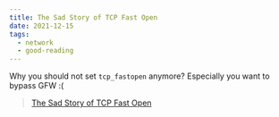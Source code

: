 ```yaml
---
title: The Sad Story of TCP Fast Open
date: 2021-12-15
tags:
  - network
  - good-reading
---
```


Why you should not set `tcp_fastopen` anymore? Especially you want to bypass GFW
:(

> [The Sad Story of TCP Fast Open](https://squeeze.isobar.com/2019/04/11/the-sad-story-of-tcp-fast-open/)
